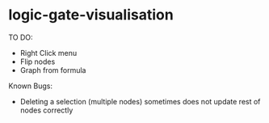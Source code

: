 # logic-gate-visualisation

TO DO:

- Right Click menu
- Flip nodes
- Graph from formula

Known Bugs:

- Deleting a selection (multiple nodes) sometimes does not update rest of nodes correctly